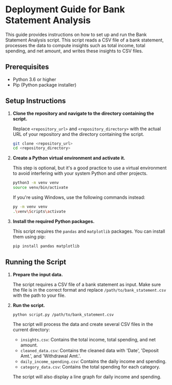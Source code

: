 # Deployment Guide for Bank Statement Analysis

This guide provides instructions on how to set up and run the Bank Statement Analysis script. This script reads a CSV file of a bank statement, processes the data to compute insights such as total income, total spending, and net amount, and writes these insights to CSV files.

## Prerequisites

- Python 3.6 or higher
- Pip (Python package installer)

## Setup Instructions

1. **Clone the repository and navigate to the directory containing the script.**

    Replace `<repository_url>` and `<repository_directory>` with the actual URL of your repository and the directory containing the script.

    ```bash
    git clone <repository_url>
    cd <repository_directory>
    ```

2. **Create a Python virtual environment and activate it.**

    This step is optional, but it's a good practice to use a virtual environment to avoid interfering with your system Python and other projects.

    ```bash
    python3 -m venv venv
    source venv/bin/activate
    ```

    If you're using Windows, use the following commands instead:

    ```bash
    py -m venv venv
    .\venv\Scripts\activate
    ```

3. **Install the required Python packages.**

    This script requires the `pandas` and `matplotlib` packages. You can install them using pip:

    ```bash
    pip install pandas matplotlib
    ```

## Running the Script

1. **Prepare the input data.**

    The script requires a CSV file of a bank statement as input. Make sure the file is in the correct format and replace `/path/to/bank_statement.csv` with the path to your file.

2. **Run the script.**

    ```bash
    python script.py /path/to/bank_statement.csv
    ```

    The script will process the data and create several CSV files in the current directory:
    - `insights.csv`: Contains the total income, total spending, and net amount.
    - `cleaned_data.csv`: Contains the cleaned data with 'Date', 'Deposit Amt.', and 'Withdrawal Amt.'.
    - `daily_income_spending.csv`: Contains the daily income and spending.
    - `category_data.csv`: Contains the total spending for each category.

    The script will also display a line graph for daily income and spending.
